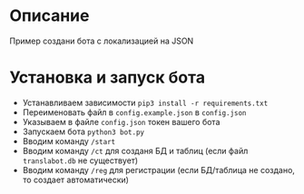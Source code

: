 # Описание
Пример создани бота с локализацией на JSON

# Установка и запуск бота
+ Устанавливаем зависимости `pip3 install -r requirements.txt`
+ Переименовать файл в `config.example.json` в `config.json`
+ Указываем в файле `config.json` токен вашего бота
+ Запускаем бота `python3 bot.py`
+ Вводим команду `/start`
+ Вводим команду `/ct` для созданя БД и таблиц (если файл `translabot.db` не существует)
+ Вводим команду `/reg` для регистрации (если БД/таблица не создано, то создает автоматически)